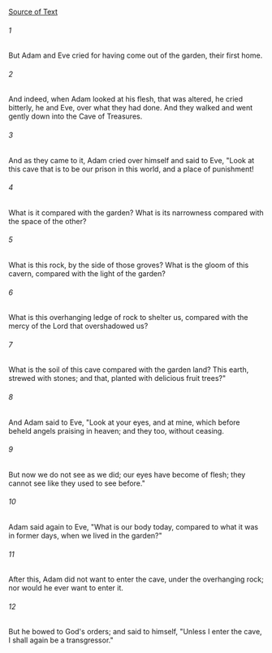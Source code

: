 [Source of Text](https://github.com/scrollmapper/bible_databases_deuterocanonical)

###### 1
But Adam and Eve cried for having come out of the garden, their first
home.

###### 2
And indeed, when Adam looked at his flesh, that was altered, he cried
bitterly, he and Eve, over what they had done.  And they walked and
went gently down into the Cave of Treasures.

###### 3
And as they came to it, Adam cried over himself and said to Eve,
"Look at this cave  that is to  be our prison in this world, and a
place of punishment!

###### 4
What is it compared with the garden?  What is its narrowness compared
with the space of the other?

###### 5
What is this rock, by the side of those groves?  What is the gloom of
this cavern, compared with the light of the garden?

###### 6
What is this overhanging ledge of rock to shelter us, compared with
the mercy of the Lord that overshadowed us?

###### 7
What is the soil of this cave compared with the garden land?  This
earth, strewed with stones; and that, planted with delicious fruit
trees?"

###### 8
And Adam said to Eve, "Look at your eyes, and at mine, which before
beheld angels praising in heaven; and they too, without ceasing.

###### 9
But now we do not see as we did; our eyes have become of flesh; they
cannot see like they used to see before."

###### 10
Adam said again to Eve, "What is our body today, compared to what it
was in former days, when we lived in the garden?"

###### 11
After this, Adam did not want to enter the cave, under the
overhanging rock; nor would he ever want to enter it.

###### 12
But he bowed to God's orders; and said to himself, "Unless I enter
the cave, I shall again be a transgressor."